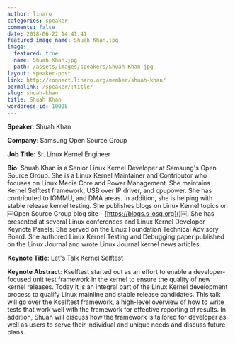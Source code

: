 ```yaml
---
author: linaro
categories: speaker
comments: false
date: 2018-06-22 14:41:41
featured_image_name: Shuah Khan.jpg
image:
  featured: true
  name: Shuah Khan.jpg
  path: /assets/images/speakers/Shuah Khan.jpg
layout: speaker-post
link: http://connect.linaro.org/member/shuah-khan/
permalink: /speaker/:title/
slug: shuah-khan
title: Shuah Khan
wordpress_id: 10028
---
```


**Speaker**: Shuah Khan

**Company**: Samsung Open Source Group

**Job Title**: Sr. Linux Kernel Engineer

**Bio**: Shuah Khan is a Senior Linux Kernel Developer at Samsung's Open Source Group. She is a Linux Kernel Maintainer and Contributor who focuses on Linux Media Core and Power Management. She maintains Kernel Selftest framework, USB over IP driver, and cpupower. She has contributed to IOMMU, and DMA areas. In addition, she is helping with stable release kernel testing. She publishes blogs on Linux Kernel topics on ￼Open Source Group blog site - [https://blogs.s-osg.org]()￼. She has presented at several Linux conferences and Linux Kernel Developer Keynote Panels. She served on the Linux Foundation Technical Advisory Board. She authored Linux Kernel Testing and Debugging paper published on the Linux Journal and wrote Linux Journal kernel news articles.



**Keynote Title**: Let's Talk Kernel Selftest

**Keynote Abstract**: Kselftest started out as an effort to enable a developer-focused unit test framework in the kernel to ensure the quality of new kernel releases. Today it is an integral part of the Linux Kernel development process to qualify Linux mainline and stable release candidates. This talk will go over the Kselftest framework, a high-level overview of how to write tests that work well with the framework for effective reporting of results. In addition, Shuah will discuss how the framework is tailored for developer as well as users to serve their individual and unique needs and discuss future plans.